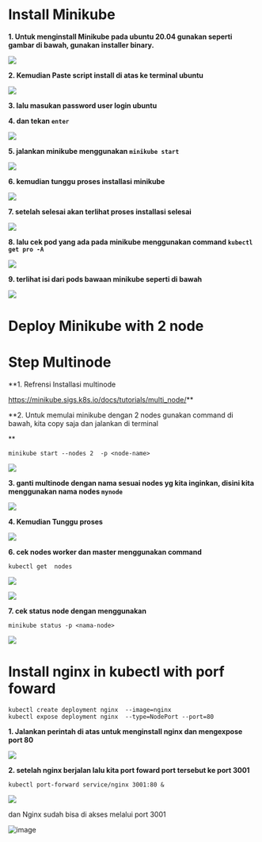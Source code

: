 

<h1>Install Minikube </h1>


**1. Untuk menginstall Minikube pada ubuntu 20.04 gunakan seperti gambar di bawah, gunakan installer binary.**

![](https://image.scribehow-prod.com/vR1eJX3v07dGVwFfUeR288H5EmUjeCZKD8TRaIlz0ME/zoom:0.7506702412868632/enlarge:true/crop:746:420:nowe:237:280/wm:0.8:nowe:255:132:0.17857142857142858/aHR0cHM6Ly9jb2xvbnktcmVjb3JkZXIuczMuYW1hem9uYXdzLmNvbS9maWxlcy8yMDIyLTEyLTI1LzgyM2UzOWY0LWM2ZWQtNDE4My1hNTlhLWRiYTdiZTU2NGYxOC9hc2NyZWVuc2hvdC5qcGVn)

**2. Kemudian Paste script install di atas ke terminal ubuntu**

![](https://image.scribehow-prod.com/gzKUcwUWLYKEG6MJCToGepJ0rAUT3ONm8lRT7Tm4pms/zoom:0.7506702412868632/enlarge:true/crop:746:420:nowe:125:0/wm:0.8:nowe:255:20:0.17857142857142858/aHR0cHM6Ly9jb2xvbnktcmVjb3JkZXIuczMuYW1hem9uYXdzLmNvbS9maWxlcy8yMDIyLTEyLTI1L2Q1ZDk3MGRiLWVhMTMtNGZlMi1iMGVlLTJkZjFhZGY0YjEyMi91c2VyX2Nyb3BwZWRfc2NyZWVuc2hvdC5qcGVn)

**3. lalu masukan password user login ubuntu**

**4. dan tekan `enter`**

![](https://image.scribehow-prod.com/0GjejQ-wGgrpYC8jDhaSom0AxCd0uCfd1xjWJj_u51k/zoom:0.7506702412868632/enlarge:true/crop:746:420:nowe:0:0/wm:0.8:nowe:255:87:0.17857142857142858/aHR0cHM6Ly9jb2xvbnktcmVjb3JkZXIuczMuYW1hem9uYXdzLmNvbS9maWxlcy8yMDIyLTEyLTI1LzkxNmJjMzJjLWY1NzgtNGFjOS1hM2JlLTBjNDI4MjFmZjM5Yi91c2VyX2Nyb3BwZWRfc2NyZWVuc2hvdC5qcGVn)

**5. jalankan minikube menggunakan `minikube start`**

![](https://image.scribehow-prod.com/9JXgdGjw4BQ-2_4M5weZdvSxMIE2OzUP0C6gO9SpSFY/zoom:0.7506702412868632/enlarge:true/crop:746:420:nowe:0:0/wm:0.8:nowe:201:83:0.17857142857142858/aHR0cHM6Ly9jb2xvbnktcmVjb3JkZXIuczMuYW1hem9uYXdzLmNvbS9maWxlcy8yMDIyLTEyLTI1LzkzMWQ3MzZkLTY5ZDgtNDU0Mi04MDczLTBmMmU3ZGE1NzFjZS91c2VyX2Nyb3BwZWRfc2NyZWVuc2hvdC5qcGVn)

**6. kemudian tunggu proses installasi minikube**

![](https://image.scribehow-prod.com/GdHnehnPKe_jIk6EXQX6AmFozwhTlsO7yJft8Xa3100/zoom:0.7506702412868632/enlarge:true/crop:746:420:nowe:0:0/wm:0.8:nowe:-45:-36:0.17857142857142858/aHR0cHM6Ly9jb2xvbnktcmVjb3JkZXIuczMuYW1hem9uYXdzLmNvbS9maWxlcy8yMDIyLTEyLTI1L2Q2ZDdmZTFmLWFhYTUtNGI4NC1iY2RkLThmZjljZjhmYjdjNy91c2VyX2Nyb3BwZWRfc2NyZWVuc2hvdC5qcGVn)

**7. setelah selesai akan terlihat proses installasi selesai**

![](https://image.scribehow-prod.com/idlOMnUdNSlSVEec6ZvkxTNmfYy9X-oVAnz2yN0_PpA/zoom:0.7506702412868632/enlarge:true/crop:746:420:nowe:0:373/wm:0.8:nowe:255:132:0.17857142857142858/aHR0cHM6Ly9jb2xvbnktcmVjb3JkZXIuczMuYW1hem9uYXdzLmNvbS9maWxlcy8yMDIyLTEyLTI1LzdjMzUxZTZlLWJkNjItNGRiZi1hZmE2LWE4NzMwMjA0Y2M5ZC9hc2NyZWVuc2hvdC5qcGVn)

**8. lalu cek pod yang ada pada minikube menggunakan command 
`kubectl get pro -A`**

![](https://image.scribehow-prod.com/IrTFcXXseMgS1-Hz6x8_UjJahrJ_fm7KcDmr5fWGd9Q/zoom:0.7506702412868632/enlarge:true/crop:746:420:nowe:266:216/wm:0.8:nowe:255:132:0.17857142857142858/aHR0cHM6Ly9jb2xvbnktcmVjb3JkZXIuczMuYW1hem9uYXdzLmNvbS9maWxlcy8yMDIyLTEyLTI1L2M0ZjE0ODQ3LTMyN2MtNDc3MS05ZjI4LTdhYjUzZjdlNTdmMC9hc2NyZWVuc2hvdC5qcGVn)

**9. terlihat isi dari pods bawaan minikube seperti di bawah**

![](https://image.scribehow-prod.com/hEgdewTxFa8PBX1YwtLgmnqeidGqngHjKmga1s4-PTo/zoom:0.7943262411347518/enlarge:true/crop:705:394:nowe:0:0/wm:0.8:nowe:447:-15:0.17857142857142858/aHR0cHM6Ly9jb2xvbnktcmVjb3JkZXIuczMuYW1hem9uYXdzLmNvbS9maWxlcy8yMDIyLTEyLTI1Lzc3M2Q5MDNiLTgyYmEtNGEzYy1iNzBiLTAyMDU1MWZmMzZjNy91c2VyX2Nyb3BwZWRfc2NyZWVuc2hvdC5qcGVn)


<h1> Deploy Minikube with 2 node <h1>

# Step Multinode



**1. Refrensi Installasi multinode 

https://minikube.sigs.k8s.io/docs/tutorials/multi_node/**

**2. Untuk memulai minikube dengan 2 nodes gunakan command di bawah, kita copy saja dan jalankan di terminal 


**
```shell
minikube start --nodes 2  -p <node-name>
```
![](https://image.scribehow-prod.com/QH48LR3CPzn34ixplYZ7Bn01hP87SD2wRRiGRgJsRas/zoom:0.7506702412868632/enlarge:true/crop:746:420:nowe:310:301/wm:0.8:nowe:255:132:0.17857142857142858/aHR0cHM6Ly9jb2xvbnktcmVjb3JkZXIuczMuYW1hem9uYXdzLmNvbS9maWxlcy8yMDIyLTEyLTI1LzVjYTU1NDA3LTg1ZDEtNDIxNS1hNTUxLTc1MTE2OTcxZjNmNS9zY3JlZW5zaG90LmpwZWc)

**3. ganti multinode dengan nama sesuai nodes yg kita inginkan, disini kita menggunakan nama nodes `mynode`**

![](https://image.scribehow-prod.com/V0TrMjFD0S98mSN5_50MnIlm3bIWFcWgJqMCeOn6CLg/zoom:0.9688581314878892/enlarge:true/crop:578:323:nowe:0:0/wm:0:nowe:228:-93:0.17857142857142858/aHR0cHM6Ly9jb2xvbnktcmVjb3JkZXIuczMuYW1hem9uYXdzLmNvbS9maWxlcy8yMDIyLTEyLTI1LzMzNGZhZTM5LWYxYTktNDkwZS04ZmUxLTgzNTcyZmY1NmU5OC91c2VyX2Nyb3BwZWRfc2NyZWVuc2hvdC5qcGVn)

**4. Kemudian Tunggu proses**

![](https://image.scribehow-prod.com/rAasJKzdYsbIm1m9TeiLq1GhyUuCPy6QDumYUjQ4xMw/zoom:0.7506702412868632/enlarge:true/crop:746:420:nowe:101:0/wm:0.8:nowe:255:-63:0.17857142857142858/aHR0cHM6Ly9jb2xvbnktcmVjb3JkZXIuczMuYW1hem9uYXdzLmNvbS9maWxlcy8yMDIyLTEyLTI1L2RiZDc0NzE2LThlODEtNGZkMC04YWE0LWI1ODk4ZTBiZTcyNy91c2VyX2Nyb3BwZWRfc2NyZWVuc2hvdC5qcGVn)


**6. cek nodes worker dan master menggunakan command**
```shell 
kubectl get  nodes
```

![](https://image.scribehow-prod.com/mw7p-qIAhojt584v3qI-wsXZETLoHNXZ2h4wodUZoOA/zoom:0.7506702412868632/enlarge:true/crop:746:420:nowe:96:52/wm:0:nowe:255:-36:0.17857142857142858/aHR0cHM6Ly9jb2xvbnktcmVjb3JkZXIuczMuYW1hem9uYXdzLmNvbS9maWxlcy8yMDIyLTEyLTI1L2Q5NDAyNGEyLTVjNmItNGZlYS04YjgwLWNkMjA4MTQ0NjhhMy91c2VyX2Nyb3BwZWRfc2NyZWVuc2hvdC5qcGVn)



![](https://image.scribehow-prod.com/s_2_KVIKfjz1L5owG0JqCkKyrQubY4pm3Y1L9OQHjj4/zoom:1.064638783269962/enlarge:true/crop:526:293:nowe:0:0/wm:0.8:nowe:169:-217:0.17857142857142858/aHR0cHM6Ly9jb2xvbnktcmVjb3JkZXIuczMuYW1hem9uYXdzLmNvbS9maWxlcy8yMDIyLTEyLTI1L2U3ZWJjOTM5LTdhMmItNDUxYy04ZTc0LWE1ZjYzOGE2NWVjZi91c2VyX2Nyb3BwZWRfc2NyZWVuc2hvdC5qcGVn)

**7. cek status node dengan menggunakan**

```shell
minikube status -p <nama-node>
```
![](https://image.scribehow-prod.com/rzq6kTqIa1PZsLLiJlsBL7IhJehgGJnj_xrRjbUVA48/zoom:0.9135399673735726/enlarge:true/crop:613:342:nowe:0:0/wm:0.8:nowe:589:248:0.17857142857142858/aHR0cHM6Ly9jb2xvbnktcmVjb3JkZXIuczMuYW1hem9uYXdzLmNvbS9maWxlcy8yMDIyLTEyLTI1L2RjZGE0NDg0LTc4ZDEtNGE5Ny1iMDU1LTAyMTU0Y2JiNzg3YS91c2VyX2Nyb3BwZWRfc2NyZWVuc2hvdC5qcGVn)


# Install nginx in kubectl with porf foward


```shell
kubectl create deployment nginx  --image=nginx
kubectl expose deployment nginx  --type=NodePort --port=80
```
  
**1. Jalankan perintah di atas untuk menginstall nginx dan mengexpose port 80**

![](https://image.scribehow-prod.com/ZtrorShPzFd_adCZYPKe1JSzbO0KWsI9NpFyb4Zikqc/zoom:0.7506702412868632/enlarge:true/crop:746:93:nowe:0:0/wm:0.8:nowe:239:49:0.17857142857142858/aHR0cHM6Ly9jb2xvbnktcmVjb3JkZXIuczMuYW1hem9uYXdzLmNvbS9maWxlcy8yMDIyLTEyLTI1LzZjNjdkZWViLTc0MzMtNDFiMi04MmUyLTVlNTY1MDQxNTJmMy91c2VyX2Nyb3BwZWRfc2NyZWVuc2hvdC5qcGVn)

**2. setelah nginx berjalan lalu kita port foward port tersebut ke port 3001**

  
```shell
kubectl port-forward service/nginx 3001:80 &
```
  
![](https://image.scribehow-prod.com/IO767kDxl-0ACbKJ2cXJWikOqzyZQ89FozjgJSR8SFA/zoom:0.7506702412868632/enlarge:true/crop:746:370:nowe:31:0/wm:0:nowe:246:3:0.17857142857142858/aHR0cHM6Ly9jb2xvbnktcmVjb3JkZXIuczMuYW1hem9uYXdzLmNvbS9maWxlcy8yMDIyLTEyLTI1L2I3MTdlNDQyLWNkZjktNGM4Yy1iMmY0LWRjYmFmYTc3ZDI3MC91c2VyX2Nyb3BwZWRfc2NyZWVuc2hvdC5qcGVn)

dan Nginx sudah bisa di akses melalui port 3001
  
  ![image](https://user-images.githubusercontent.com/56806850/209463570-fe02fa0d-e4ef-4293-82ea-4281abfa8042.png)



